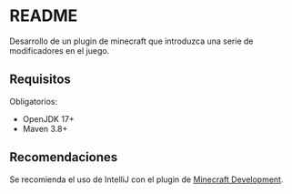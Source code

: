 # README

Desarrollo de un plugin de minecraft que introduzca una serie de modificadores en el juego.

## Requisitos

Obligatorios:

- OpenJDK 17+
- Maven 3.8+

## Recomendaciones

Se recomienda el uso de IntelliJ con el plugin
de [Minecraft Development](https://plugins.jetbrains.com/plugin/8327-minecraft-development).

